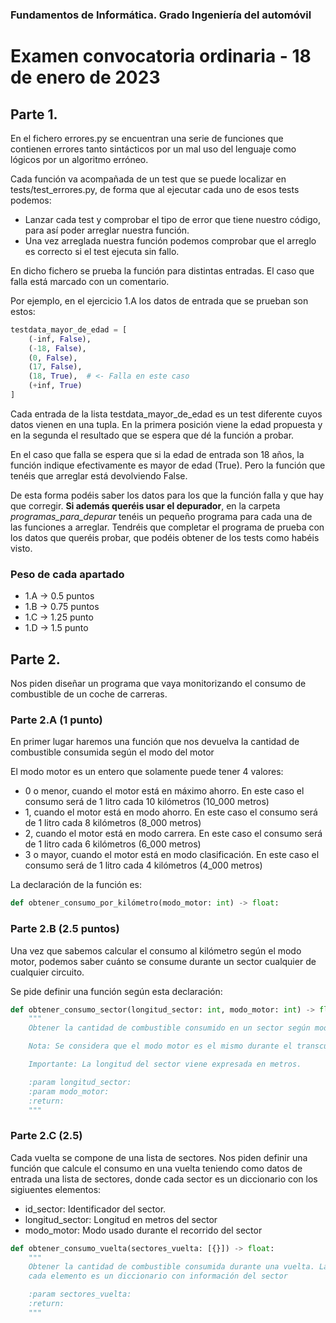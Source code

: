### Fundamentos de Informática. Grado Ingeniería del automóvil

# Examen convocatoria ordinaria - 18 de enero de 2023

## Parte 1.

En el fichero errores.py se encuentran una serie de funciones que contienen errores tanto sintácticos por un mal uso del lenguaje como lógicos por un algoritmo erróneo.

Cada función va acompañada de un test que se puede localizar en tests/test_errores.py, de forma que al ejecutar cada uno de esos tests podemos:

* Lanzar cada test y comprobar el tipo de error que tiene nuestro código, para así poder arreglar nuestra función.
* Una vez arreglada nuestra función podemos comprobar que el arreglo es correcto si el test ejecuta sin fallo.

En dicho fichero se prueba la función para distintas entradas. El caso que falla está marcado con un comentario.

Por ejemplo, en el ejercicio 1.A los datos de entrada que se prueban son estos:

```python
testdata_mayor_de_edad = [
    (-inf, False),
    (-18, False),
    (0, False),
    (17, False),
    (18, True),  # <- Falla en este caso
    (+inf, True)
]
```

Cada entrada de la lista testdata_mayor_de_edad es un test diferente cuyos datos vienen en una tupla. En la primera posición viene la edad propuesta y en la segunda el resultado que se espera que dé la función a probar.

En el caso que falla se espera que si la edad de entrada son 18 años, la función indique efectivamente es mayor de edad (True). Pero la función que tenéis que arreglar está devolviendo False.

De esta forma podéis saber los datos para los que la función falla y que hay que corregir. **Si además queréis usar el depurador**, en la carpeta *programas_para_depurar* tenéis un pequeño programa para cada una de las funciones a arreglar. Tendréis que completar el programa de prueba con los datos que queréis probar, que podéis obtener de los tests como habéis visto.


### Peso de cada apartado

* 1.A -> 0.5 puntos
* 1.B -> 0.75 puntos
* 1.C -> 1.25 punto
* 1.D -> 1.5 punto



## Parte 2.

Nos piden diseñar un programa que vaya monitorizando el consumo de combustible de un coche de carreras.

### Parte 2.A (1 punto)
En primer lugar haremos una función que nos devuelva la cantidad de combustible consumida según el modo del motor

El modo motor es un entero que solamente puede tener 4 valores:
  * 0 o menor, cuando el motor está en máximo ahorro. En este caso el consumo será de 1 litro cada 10 kilómetros (10_000 metros)
  * 1, cuando el motor está en modo ahorro. En este caso el consumo será de 1 litro cada 8 kilómetros (8_000 metros)
  * 2, cuando el motor está en modo carrera. En este caso el consumo será de 1 litro cada 6 kilómetros (6_000 metros)
  * 3 o mayor, cuando el motor está en modo clasificación. En este caso el consumo será de 1 litro cada 4 kilómetros (4_000 metros)

La declaración de la función es:

```python
def obtener_consumo_por_kilómetro(modo_motor: int) -> float:
```

### Parte 2.B (2.5 puntos)

Una vez que sabemos calcular el consumo al kilómetro según el modo motor, podemos saber cuánto se consume durante un sector cualquier de cualquier circuito.

Se pide definir una función según esta declaración:

```python
def obtener_consumo_sector(longitud_sector: int, modo_motor: int) -> float:
    """
    Obtener la cantidad de combustible consumido en un sector según modo motor. Para ello, ayudarse de la función obtener_consumo_por_kilometro

    Nota: Se considera que el modo motor es el mismo durante el transcurso de todo el sector

    Importante: La longitud del sector viene expresada en metros.

    :param longitud_sector:
    :param modo_motor:
    :return:
    """
```

### Parte 2.C (2.5)

Cada vuelta se compone de una lista de sectores. Nos piden definir una función que calcule el consumo en una vuelta teniendo como datos de entrada una lista de sectores, donde cada sector es un diccionario con los sigiuentes elementos:

* id_sector: Identificador del sector.
* longitud_sector: Longitud en metros del sector
* modo_motor: Modo usado durante el recorrido del sector

```python
def obtener_consumo_vuelta(sectores_vuelta: [{}]) -> float:
    """
    Obtener la cantidad de combustible consumida durante una vuelta. La vuelta viene representada por el parámetro sectores_vuelta, que es una lista en la que
    cada elemento es un diccionario con información del sector

    :param sectores_vuelta:
    :return:
    """
```